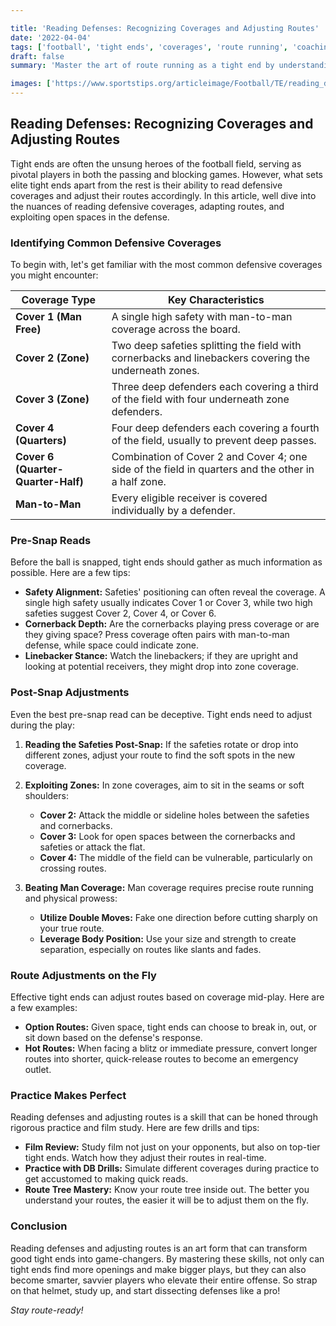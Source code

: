 ```yaml
---

title: 'Reading Defenses: Recognizing Coverages and Adjusting Routes'
date: '2022-04-04'
tags: ['football', 'tight ends', 'coverages', 'route running', 'coaching', 'playmaking', 'offense strategies', 'defense recognition', 'football fundamentals']
draft: false
summary: 'Master the art of route running as a tight end by understanding how to read defensive coverages and adjust your routes for maximum effectiveness.'

images: ['https://www.sportstips.org/articleimage/Football/TE/reading_defenses_recognizing_coverages_and_adjusting_routes.webp']
---
```


## Reading Defenses: Recognizing Coverages and Adjusting Routes

Tight ends are often the unsung heroes of the football field, serving as pivotal players in both the passing and blocking games. However, what sets elite tight ends apart from the rest is their ability to read defensive coverages and adjust their routes accordingly. In this article, well dive into the nuances of reading defensive coverages, adapting routes, and exploiting open spaces in the defense.

### Identifying Common Defensive Coverages

To begin with, let's get familiar with the most common defensive coverages you might encounter:

| Coverage Type         | Key Characteristics |
|-----------------------|---------------------|
| **Cover 1 (Man Free)**| A single high safety with man-to-man coverage across the board. |
| **Cover 2 (Zone)**    | Two deep safeties splitting the field with cornerbacks and linebackers covering the underneath zones. |
| **Cover 3 (Zone)**    | Three deep defenders each covering a third of the field with four underneath zone defenders. |
| **Cover 4 (Quarters)**| Four deep defenders each covering a fourth of the field, usually to prevent deep passes.|
| **Cover 6 (Quarter-Quarter-Half)**| Combination of Cover 2 and Cover 4; one side of the field in quarters and the other in a half zone.|
| **Man-to-Man**        | Every eligible receiver is covered individually by a defender. |

### Pre-Snap Reads

Before the ball is snapped, tight ends should gather as much information as possible. Here are a few tips:

- **Safety Alignment:** Safeties' positioning can often reveal the coverage. A single high safety usually indicates Cover 1 or Cover 3, while two high safeties suggest Cover 2, Cover 4, or Cover 6.
- **Cornerback Depth:** Are the cornerbacks playing press coverage or are they giving space? Press coverage often pairs with man-to-man defense, while space could indicate zone.
- **Linebacker Stance:** Watch the linebackers; if they are upright and looking at potential receivers, they might drop into zone coverage.

### Post-Snap Adjustments

Even the best pre-snap read can be deceptive. Tight ends need to adjust during the play:

1. **Reading the Safeties Post-Snap:** If the safeties rotate or drop into different zones, adjust your route to find the soft spots in the new coverage.
   
2. **Exploiting Zones:** In zone coverages, aim to sit in the seams or soft shoulders:
    - **Cover 2:** Attack the middle or sideline holes between the safeties and cornerbacks.
    - **Cover 3:** Look for open spaces between the cornerbacks and safeties or attack the flat.
    - **Cover 4:** The middle of the field can be vulnerable, particularly on crossing routes.

3. **Beating Man Coverage:** Man coverage requires precise route running and physical prowess:
    - **Utilize Double Moves:** Fake one direction before cutting sharply on your true route.
    - **Leverage Body Position:** Use your size and strength to create separation, especially on routes like slants and fades.

### Route Adjustments on the Fly

Effective tight ends can adjust routes based on coverage mid-play. Here are a few examples:

- **Option Routes:** Given space, tight ends can choose to break in, out, or sit down based on the defense's response.
- **Hot Routes:** When facing a blitz or immediate pressure, convert longer routes into shorter, quick-release routes to become an emergency outlet.

### Practice Makes Perfect

Reading defenses and adjusting routes is a skill that can be honed through rigorous practice and film study. Here are few drills and tips:

- **Film Review:** Study film not just on your opponents, but also on top-tier tight ends. Watch how they adjust their routes in real-time.
- **Practice with DB Drills:** Simulate different coverages during practice to get accustomed to making quick reads.
- **Route Tree Mastery:** Know your route tree inside out. The better you understand your routes, the easier it will be to adjust them on the fly.

### Conclusion

Reading defenses and adjusting routes is an art form that can transform good tight ends into game-changers. By mastering these skills, not only can tight ends find more openings and make bigger plays, but they can also become smarter, savvier players who elevate their entire offense. So strap on that helmet, study up, and start dissecting defenses like a pro!

*Stay route-ready!*
```